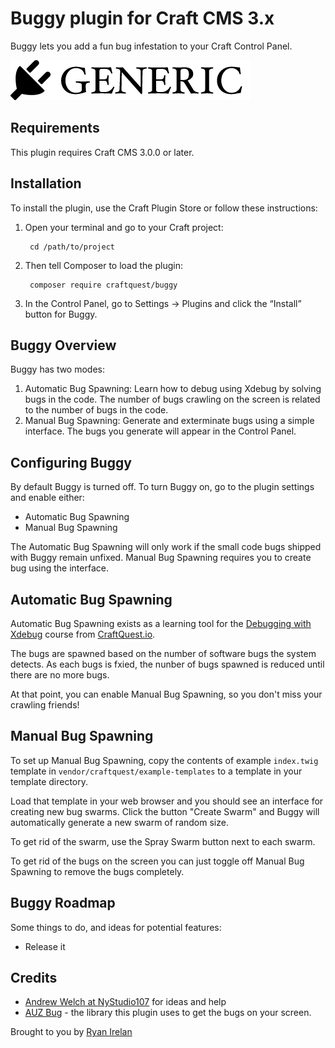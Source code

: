 # Buggy plugin for Craft CMS 3.x

Buggy lets you add a fun bug infestation to your Craft Control Panel.

![Screenshot](resources/img/plugin-logo.png)

## Requirements

This plugin requires Craft CMS 3.0.0 or later.

## Installation

To install the plugin, use the Craft Plugin Store or follow these instructions:

1. Open your terminal and go to your Craft project:

        cd /path/to/project

2. Then tell Composer to load the plugin:

        composer require craftquest/buggy

3. In the Control Panel, go to Settings → Plugins and click the “Install” button for Buggy.

## Buggy Overview

Buggy has two modes:

1. Automatic Bug Spawning: Learn how to debug using Xdebug by solving bugs in the code. The number of bugs crawling on the screen is related to the number of bugs in the code.
2. Manual Bug Spawning: Generate and exterminate bugs using a simple interface. The bugs you generate will appear in the Control Panel.

## Configuring Buggy

By default Buggy is turned off. To turn Buggy on, go to the plugin settings and enable either:

- Automatic Bug Spawning
- Manual Bug Spawning

The Automatic Bug Spawning will only work if the small code bugs shipped with Buggy remain unfixed. Manual Bug Spawning requires you to create bug using the interface.

## Automatic Bug Spawning

Automatic Bug Spawning exists as a learning tool for the [Debugging with Xdebug]() course from [CraftQuest.io](https://craftquest.io).

The bugs are spawned based on the number of software bugs the system detects. As each bugs is fxied, the nunber of bugs spawned is reduced until there are no more bugs.

At that point, you can enable Manual Bug Spawning, so you don't miss your crawling friends!

## Manual Bug Spawning

To set up Manual Bug Spawning, copy the contents of  example `index.twig` template in `vendor/craftquest/example-templates` to a template in your template directory.

Load that template in your web browser and you should see an interface for creating new bug swarms. Click the button "Create Swarm" and Buggy will automatically generate a new swarm of random size.

To get rid of the swarm, use the Spray Swarm button next to each swarm. 

To get rid of the bugs on the screen you can just toggle off Manual Bug Spawning to remove the bugs completely.

## Buggy Roadmap

Some things to do, and ideas for potential features:

* Release it

## Credits

* [Andrew Welch at NyStudio107](https://nystudio107.com) for ideas and help
* [AUZ Bug](https://github.com/Auz/Bug) - the library this plugin uses to get the bugs on your screen.

Brought to you by [Ryan Irelan](https://craftquest.io)
